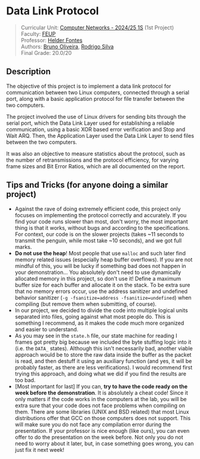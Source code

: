 # Data Link Protocol

> Curricular Unit: [Computer Networks - 2024/25 1S](https://sigarra.up.pt/feup/en/UCURR_GERAL.FICHA_UC_VIEW?pv_ocorrencia_id=541890) (1st Project)<br>
> Faculty: [FEUP](https://sigarra.up.pt/feup/en/web_page.Inicial)<br>
> Professor: [Helder Fontes](https://sigarra.up.pt/feup/en/func_geral.formview?p_codigo=682981)<br>
> Authors: [Bruno Oliveira](https://github.com/Process-ing), [Rodrigo Silva](https://github.com/racoelhosilva)<br>
> Final Grade: 20.0/20

## Description

The objective of this project is to implement a data link protocol for communication between two Linux computers, connected through a serial port, along with a basic application protocol for file transfer between the two computers.

The project involved the use of Linux drivers for sending bits through the serial port, which the Data Link Layer used for establishing a reliable communication, using a basic XOR based error verification and Stop and Wait ARQ. Then, the Application Layer used the Data Link Layer to send files between the two computers.

It was also an objective to measure statistics about the protocol, such as the number of retransmissions and the protocol efficiency, for varying frame sizes and Bit Error Ratios, which are all documented on the report.

## Tips and Tricks (for anyone doing a similar project)

- Against the rave of doing extremely efficient code, this project only focuses on implementing the protocol correctly and accurately. If you find your code runs slower than most, don't worry, the most important thing is that it works, without bugs and according to the specifications. For context, our code is on the slower projects (takes ~11 seconds to transmit the penguin, while most take ~10 seconds), and we got full marks.
- **Do not use the heap**! Most people that use `malloc` and such later find memory related issues (especially heap buffer overflows). If you are not mindful of this, you will be lucky if something bad does not happen in your demonstration... You absolutely don't need to use dynamically allocated memory in this project, so don't use it! Define a maximum buffer size for each buffer and allocate it on the stack. To be extra sure that no memory errors occur, use the address sanitizer and undefined behavior sanitizer (`-g -fsanitize=address -fsanitize=undefined`) when compiling (but remove them when submitting, of course).
- In our project, we decided to divide the code into multiple logical units separated into files, going against what most people do. This is something I recommend, as it makes the code much more organized and easier to understand.
- As you may see in the `state.h` file, our state machine for reading I frames got pretty big because we included the byte stuffing logic into it (i.e. the `DATA_` states). Although this isn't necessarily bad, another viable approach would be to store the raw data inside the buffer as the packet is read, and then destuff it using an auxiliary function (and yes, it will be probably faster, as there are less verifications). I would recommend first trying this approach, and doing what we did if you find the results are too bad.
- \[Most important for last\] If you can, **try to have the code ready on the week before the demonstration**. It is absolutely a cheat code! Since it only matters if the code works in the computers at the lab, you will be extra sure that your code does not face problems when compiling on them. There are some libraries (UNIX and BSD related) that most Linux distributions offer that GCC on those computers does not support. This will make sure you do not face any compilation error during the presentation. If your professor is nice enough (like ours), you can even offer to do the presentation on the week before. Not only you do not need to worry about it later, but, in case something goes wrong, you can just fix it next week!